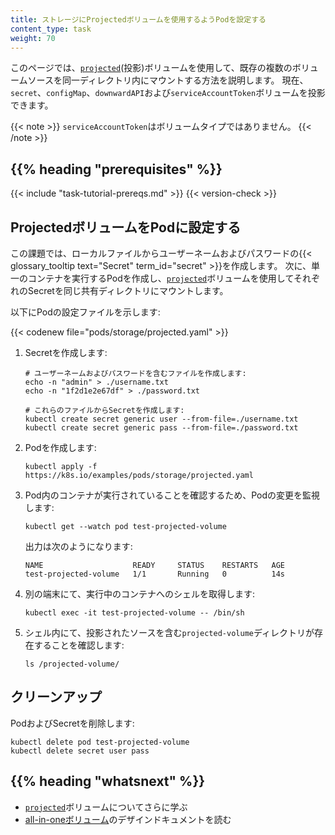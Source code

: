 ```yaml
---
title: ストレージにProjectedボリュームを使用するようPodを設定する
content_type: task
weight: 70
---
```


<!-- overview -->
このページでは、[`projected`](/docs/concepts/storage/volumes/#projected)(投影)ボリュームを使用して、既存の複数のボリュームソースを同一ディレクトリ内にマウントする方法を説明します。
現在、`secret`、`configMap`、`downwardAPI`および`serviceAccountToken`ボリュームを投影できます。

{{< note >}}
`serviceAccountToken`はボリュームタイプではありません。
{{< /note >}}


## {{% heading "prerequisites" %}}

{{< include "task-tutorial-prereqs.md" >}} {{< version-check >}}


<!-- steps -->
## ProjectedボリュームをPodに設定する

この課題では、ローカルファイルからユーザーネームおよびパスワードの{{< glossary_tooltip text="Secret" term_id="secret" >}}を作成します。
次に、単一のコンテナを実行するPodを作成し、[`projected`](/docs/concepts/storage/volumes/#projected)ボリュームを使用してそれぞれのSecretを同じ共有ディレクトリにマウントします。

以下にPodの設定ファイルを示します:

{{< codenew file="pods/storage/projected.yaml" >}}

1. Secretを作成します:

    ```shell
    # ユーザーネームおよびパスワードを含むファイルを作成します:
    echo -n "admin" > ./username.txt
    echo -n "1f2d1e2e67df" > ./password.txt

    # これらのファイルからSecretを作成します:
    kubectl create secret generic user --from-file=./username.txt
    kubectl create secret generic pass --from-file=./password.txt
    ```
1. Podを作成します:

    ```shell
    kubectl apply -f https://k8s.io/examples/pods/storage/projected.yaml
    ```
1. Pod内のコンテナが実行されていることを確認するため、Podの変更を監視します:

    ```shell
    kubectl get --watch pod test-projected-volume
    ```
    出力は次のようになります:
    ```
    NAME                    READY     STATUS    RESTARTS   AGE
    test-projected-volume   1/1       Running   0          14s
    ```
1. 別の端末にて、実行中のコンテナへのシェルを取得します:

    ```shell
    kubectl exec -it test-projected-volume -- /bin/sh
    ```
1. シェル内にて、投影されたソースを含む`projected-volume`ディレクトリが存在することを確認します:

    ```shell
    ls /projected-volume/
    ```

## クリーンアップ

PodおよびSecretを削除します:

```shell
kubectl delete pod test-projected-volume
kubectl delete secret user pass
```



## {{% heading "whatsnext" %}}

* [`projected`](/docs/concepts/storage/volumes/#projected)ボリュームについてさらに学ぶ
* [all-in-oneボリューム](https://github.com/kubernetes/community/blob/master/contributors/design-proposals/node/all-in-one-volume.md)のデザインドキュメントを読む

